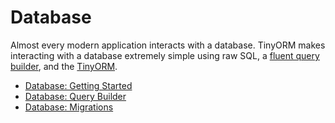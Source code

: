 # Database

Almost every modern application interacts with a database. TinyORM makes interacting with a database extremely simple using raw SQL, a [fluent query builder](query-builder.mdx), and the [TinyORM](../tinyorm/getting-started.mdx).

- [Database: Getting Started](getting-started.mdx)
- [Database: Query Builder](query-builder.mdx)
- [Database: Migrations](migrations.mdx)
